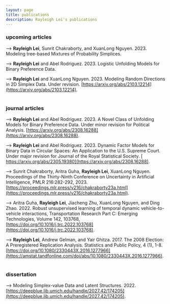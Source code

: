 ```yaml
---
layout: page
title: publications
description: Rayleigh Lei's publications
---
```


<!--
<div class="navbar">
    <div class="navbar-inner">
        <ul class="nav">
            <li><a href="#book">book</a></li>
	    <li><a href="#upcoming">upcoming articles</a></li>
            <li><a href="#articles">articles</a></li>
            <li><a href="#editorials">editorials</a></li>
            <li><a href="#letters">letters</a></li>
            <li><a href="#chapters">chapters</a></li>
            <li><a href="#techreports">tech reports</a></li>
            <li><a href="#thesis">dissertation</a></li>
        </ul>
    </div>
</div>
-->

### <a name="articles"></a>upcoming articles

-->
**Rayleigh Lei**, Sunrit Chakraborty, and XuanLong Nguyen. 2023. Modeling tree-based Mixtures of Probability Simplices. 

-->
**Rayleigh Lei** and Abel Rodriguez. 2023. Logistic Unfolding Models for Binary Preference Data.

-->
**Rayleigh Lei** and XuanLong Nguyen. 2023. Modeling Random Directions in 2D
Simplex Data. Under revision. [https://arxiv.org/abs/2103.12214](https://arxiv.org/abs/2103.12214).
<br/>
<br/>

### <a name="articles"></a>journal articles
-->
**Rayleigh Lei** and Abel Rodriguez. 2023. A Novel Class of Unfolding Models for Binary Preference Data. Under minor revision for Political Analysis. [https://arxiv.org/abs/2308.16288](https://arxiv.org/abs/2308.16288).

-->
**Rayleigh Lei** and Abel Rodriguez. 2023. Dynamic Factor Models for Binary Data in Circular Spaces: An Application to the U.S. Supreme Court. Under major revision for  Journal of the Royal Statistical Society. [​​https://arxiv.org/abs/2305.19380](https://arxiv.org/abs/2308.16288).

-->
Sunrit Chakraborty, Aritra Guha, **Rayleigh Lei**, XuanLong Nguyen. Proceedings of the Thirty-Ninth Conference on Uncertainty in Artificial Intelligence, PMLR 216:282-292, 2023. [https://proceedings.mlr.press/v216/chakraborty23a.html](https://proceedings.mlr.press/v216/chakraborty23a.html).

-->
Aritra Guha, **Rayleigh Lei**, Jiacheng Zhu, XuanLong Nguyen, and Ding Zhao. 2022.
Robust unsupervised learning of temporal dynamic vehicle-to-vehicle interactions, Transportation Research Part C: Emerging Technologies, Volume 142, 103768, [https://doi.org/10.1016/j.trc.2022.103768](https://doi.org/10.1016/j.trc.2022.103768).

-->
**Rayleigh Lei**, Andrew Gelman, and Yair Ghitza. 2017. The 2008 Election: A Preregistered Replication Analysis. Statistics and Public Policy, 4 (1), 1-8. [https://doi.org/10.1080/2330443X.2016.1277966](https://amstat.tandfonline.com/doi/abs/10.1080/2330443X.2016.1277966). 
<br/>
<br/>

### <a name="thesis"></a>dissertation
-->
Modeling Simplex-value Data and Latent Structures. 2022. [https://deepblue.lib.umich.edu/handle/2027.42/174205](https://deepblue.lib.umich.edu/handle/2027.42/174205).